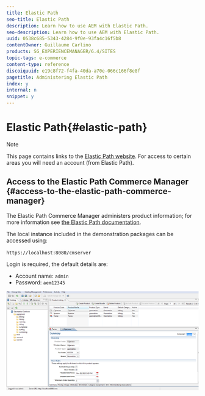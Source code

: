 ```yaml
---
title: Elastic Path
seo-title: Elastic Path
description: Learn how to use AEM with Elastic Path.
seo-description: Learn how to use AEM with Elastic Path.
uuid: 0538c685-5343-4284-9f0e-93fa4c16f5b8
contentOwner: Guillaume Carlino
products: SG_EXPERIENCEMANAGER/6.4/SITES
topic-tags: e-commerce
content-type: reference
discoiquuid: e19c8f72-f4fa-40da-a70e-066c166f8e8f
pagetitle: Administering Elastic Path
index: y
internal: n
snippet: y
---
```


# Elastic Path{#elastic-path}

>[!NOTE]
>
>This page contains links to the [Elastic Path website](http://www.elasticpath.com). For access to certain areas you will need an account (from Elastic Path).

## Access to the Elastic Path Commerce Manager {#access-to-the-elastic-path-commerce-manager}

<!--
Comment Type: remark
Last Modified By: (aheimoz)
Last Modified Date: 2017-11-30T05:00:03.188-0500
<p>which demonstration packages?</p>
<p>any installation/configuration required?<br /> </p>
-->

The Elastic Path Commerce Manager administers product information; for more information see [the Elastic Path documentation](http://www.elasticpath.com/ecommerce-documentation).

The local instance included in the demonstration packages can be accessed using:

`https://localhost:8080/cmserver`

Login is required, the default details are:

* Account name: `admin`
* Password: `aem12345`

![](assets/chlimage_1-68.png)

